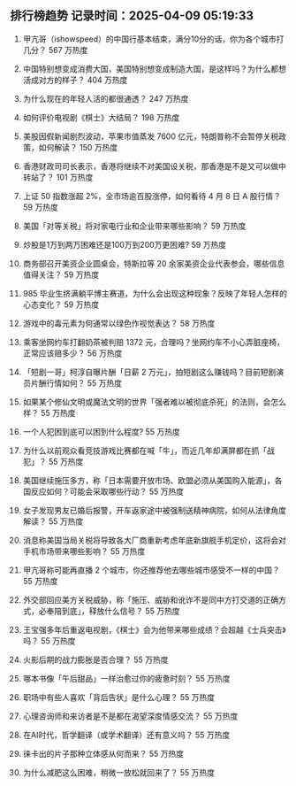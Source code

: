 
## 排行榜趋势 记录时间：2025-04-09 05:19:33
  
  1. 甲亢哥（ishowspeed）的中国行基本结束，满分10分的话，你为各个城市打几分？ 567 万热度
    
  2. 中国特别想变成消费大国，美国特别想变成制造大国，是这样吗？为什么都想活成对方的样子？ 404 万热度
    
  3. 为什么现在的年轻人活的都很通透？ 247 万热度
    
  4. 如何评价电视剧《棋士》大结局？ 198 万热度
    
  5. 美股因假新闻剧烈波动，苹果市值蒸发 7600 亿元，特朗普称不会暂停关税政策，如何解读？ 150 万热度
    
  6. 香港财政司司长表示，香港将继续不对美国设关税，那香港是不是又可以做中转站了？ 101 万热度
    
  7. 上证 50 指数涨超 2%，全市场逾百股涨停，如何看待 4 月 8 日 A 股行情？ 59 万热度
    
  8. 美国「对等关税」将对家电行业和企业带来哪些影响？ 59 万热度
    
  9. 炒股是1万到两万困难还是100万到200万更困难? 59 万热度
    
  10. 商务部召开美资企业圆桌会，特斯拉等 20 余家美资企业代表参会，哪些信息值得关注？ 59 万热度
    
  11. 985 毕业生挤满躺平博主赛道，为什么会出现这种现象？反映了年轻人怎样的心态变化？ 59 万热度
    
  12. 游戏中的毒元素为何通常以绿色作视觉表达？ 58 万热度
    
  13. 乘客坐网约车打翻奶茶被判赔 1372 元，合理吗？坐网约车不小心弄脏座椅，正常应该赔多少？ 56 万热度
    
  14. 「短剧一哥」柯淳自曝片酬「日薪 2 万元」，拍短剧这么赚钱吗？目前短剧演员片酬行情如何？ 55 万热度
    
  15. 如果某个修仙文明或魔法文明的世界「强者难以被彻底杀死」的法则，会怎么样？ 55 万热度
    
  16. 一个人犯困到底可以困到什么程度? 55 万热度
    
  17. 为什么以前观众看竞技游戏比赛都在喊「牛」，而近几年却满屏都在抓「战犯」？ 55 万热度
    
  18. 美国继续施压多方，称「日本需要开放市场、欧盟必须从美国购入能源」，各国反应如何？可能会采取哪些行动？ 55 万热度
    
  19. 女子发现男友已婚后报警，开车返家途中被强制送精神病院，如何从法律角度解读？ 55 万热度
    
  20. 消息称美国当局关税将导致各大厂商重新考虑年底新旗舰手机定价，这将会对手机市场带来哪些影响？ 55 万热度
    
  21. 甲亢哥称可能再直播 2 个城市，你还推荐他去哪些城市感受不一样的中国？ 55 万热度
    
  22. 外交部回应美方关税威胁，称「施压、威胁和讹诈不是同中方打交道的正确方式，必奉陪到底」，释放什么信号？ 55 万热度
    
  23. 王宝强多年后重返电视剧，《棋士》会为他带来哪些成绩？会超越《士兵突击》吗？ 55 万热度
    
  24. 火影后期的战力膨胀是否合理？ 55 万热度
    
  25. 哪本书像「午后甜品」一样治愈过你的疲惫时刻？ 55 万热度
    
  26. 职场中有些人喜欢「背后告状」是什么心理？ 55 万热度
    
  27. 心理咨询师和来访者是不是都在渴望深度情感交流？ 55 万热度
    
  28. 在AI时代，哲学翻译（或学术翻译）还有意义吗？ 55 万热度
    
  29. 徕卡出的片子那种立体感从何而来？ 55 万热度
    
  30. 为什么减肥这么困难，稍微一放松就回来了？ 55 万热度
    